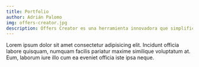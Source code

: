 ```yaml
---
title: Portfolio
author: Adrián Palomo
img: offers-creator.jpg
description: Offers Creator es una herramienta innovadora que simplifica la creación y gestión de ofertas.
---
```


Lorem ipsum dolor sit amet consectetur adipisicing elit. Incidunt officia labore quisquam, numquam facilis pariatur maxime similique voluptatum at. Eum, laborum iure illo cum ea eveniet officia iste ipsa neque.